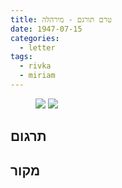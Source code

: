 ```yaml
---
title: טרם תורגם - מירהלה
date: 1947-07-15
categories:
  - letter
tags:
  - rivka
  - miriam
---
```


<figure class="half">
    <a  href="/pupko-papers/assets/images/1947-07-15-miriam-1.jpg">
    <img src="/pupko-papers/assets/images/1947-07-15-miriam-1.jpg"></a>
    <a  href="/pupko-papers/assets/images/1947-07-15-miriam-2.jpg">
    <img src="/pupko-papers/assets/images/1947-07-15-miriam-2.jpg"></a>
</figure>

## תרגום

## מקור
